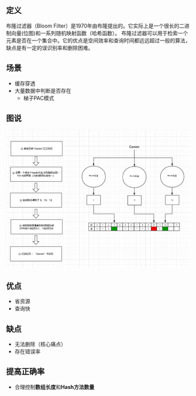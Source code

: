 ## 定义

布隆过滤器（Bloom Filter）是1970年由布隆提出的。它实际上是一个很长的二进制向量(位图)和一系列随机映射函数（哈希函数）。
布隆过滤器可以用于检索一个元素是否在一个集合中。它的优点是空间效率和查询时间都远远超过一般的算法，缺点是有一定的误识别率和删除困难。

## 场景

- 缓存穿透
- 大量数据中判断是否存在
  - 梯子PAC模式

## 图说

![1585139007205](static/1585139007205.png)

## 优点

- 省资源
- 查询快

## 缺点

- 无法删除（核心痛点）
- 存在错误率

## 提高正确率

- 合理控制**数组长度**和**Hash方法数量**